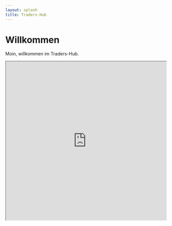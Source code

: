 ```yaml
---
layout: splash
title: Traders-Hub
---
```

# Willkommen

Moin, willkommen im Traders-Hub.

<iframe src="https://discord.com/widget?id=459426513675223044&theme=dark" width="100%" height="500" allowtransparency="true" sandbox="allow-popups allow-popups-to-escape-sandbox allow-same-origin allow-scripts">
</iframe>
